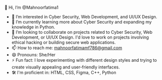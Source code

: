 👋 Hi, I’m @Mahnoorfatima1
- 👀 I’m interested in Cyber Security, Web Development, and UI/UX Design.
- 🌱 I’m currently learning more about Cyber Security and expanding my knowledge in Python.
- 💞️ I’m looking to collaborate on projects related to Cyber Security, Web Development, or UI/UX Design.  I'd love to work on projects involving ethical hacking or building secure web applications.
- 📫 How to reach me: mahnoorfatimamf786@gmail.com
- 😄 Pronouns: She/Her
- ⚡ Fun fact: I love experimenting with different design styles and trying to create visually appealing and user-friendly interfaces.
- 🛠️ I'm proficient in: HTML, CSS, Figma, C++, Python
  
